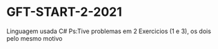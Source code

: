 # GFT-START-2-2021
Linguagem usada C#
Ps:Tive problemas em 2 Exercicios (1 e 3), os dois pelo mesmo motivo
